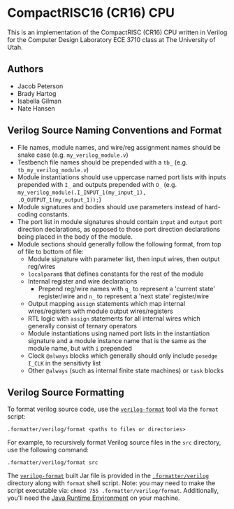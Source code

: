 # CompactRISC16 (CR16) CPU

This is an implementation of the CompactRISC (CR16) CPU written in Verilog for the Computer Design Laboratory ECE 3710 class at The University of Utah.

## Authors
- Jacob Peterson
- Brady Hartog
- Isabella Gilman
- Nate Hansen

## Verilog Source Naming Conventions and Format
- File names, module names, and wire/reg assignment names should be snake case (e.g. `my_verilog_module.v`)
- Testbench file names should be prepended with a `tb_` (e.g. `tb_my_verilog_module.v`)
- Module instantiations should use uppercase named port lists with inputs prepended with `I_` and outputs prepended with `O_` (e.g. `my_verilog_module(.I_INPUT_1(my_input_1), .O_OUTPUT_1(my_output_1));`)
- Module signatures and bodies should use parameters instead of hard-coding constants.
- The port list in module signatures should contain `input` and `output` port direction declarations, as opposed to those port direction declarations being placed in the body of the module. 
- Module sections should generally follow the following format, from top of file to bottom of file:
  - Module signature with parameter list, then input wires, then output reg/wires
  - `localparam`s that defines constants for the rest of the module
  - Internal register and wire declarations
    - Prepend reg/wire names with `q_` to represent a 'current state' register/wire and `n_` to represent a 'next state' register/wire
  - Output mapping `assign` statements which map internal wires/registers with module output wires/registers
  - RTL logic with `assign` statements for all internal wires which generally consist of ternary operators
  - Module instantiations using named port lists in the instantiation signature and a module instance name that is the same as the module name, but with `i` prepended
  - Clock `@always` blocks which generally should only include `posedge I_CLK` in the sensitivty list
  - Other `@always` (such as internal finite state machines) or `task` blocks

## Verilog Source Formatting
To format verilog source code, use the [`verilog-format`](https://github.com/ericsonj/verilog-format) tool via the `format` script:
```
.formatter/verilog/format <paths to files or directories>
```
For example, to recursively format Verilog source files in the `src` directory, use the following command:
```
.formatter/verilog/format src
```
The [`verilog-format`](https://github.com/ericsonj/verilog-format) built Jar file is provided in the [`.formatter/verilog`](.formatter/verilog) directory along with `format` shell script. Note: you may need to make the script executable via: `chmod 755 .formatter/verilog/format`. Additionally, you'll need the [Java Runtime Environment](https://www.oracle.com/java/technologies/javase-jre8-downloads.html) on your machine.
